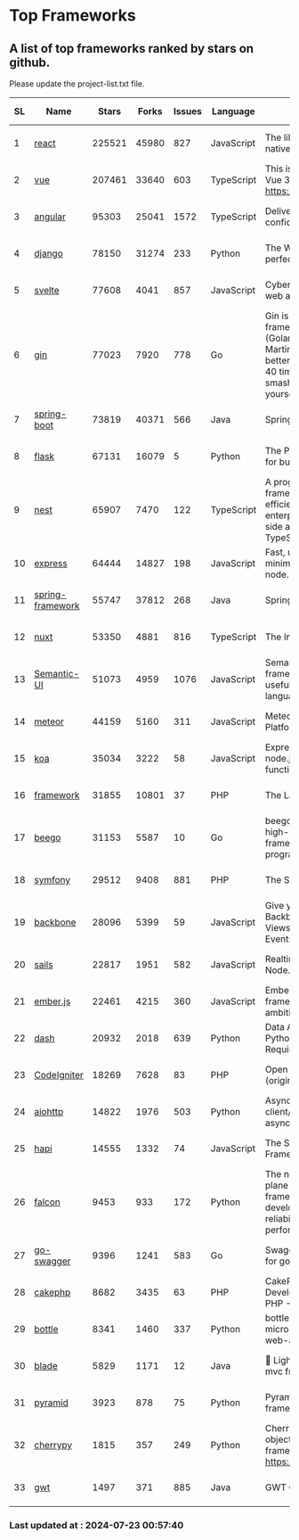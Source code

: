 # Top Frameworks
## A list of top frameworks ranked by stars on github.  
Please update the project-list.txt file.

| SL| Name  | Stars| Forks| Issues | Language | Description | Last Commit |
| --| ------| -----| ---- | ------ | -------- | ----------- | ----------- |
| 1 | [react](https://github.com/facebook/react) | 225521 | 45980 | 827 | JavaScript | The library for web and native user interfaces. | 2024-07-22 23:16:13 |
| 2 | [vue](https://github.com/vuejs/vue) | 207461 | 33640 | 603 | TypeScript | This is the repo for Vue 2. For Vue 3, go to https://github.com/vuejs/core | 2024-06-14 12:52:12 |
| 3 | [angular](https://github.com/angular/angular) | 95303 | 25041 | 1572 | TypeScript | Deliver web apps with confidence 🚀 | 2024-07-22 22:28:03 |
| 4 | [django](https://github.com/django/django) | 78150 | 31274 | 233 | Python | The Web framework for perfectionists with deadlines. | 2024-07-22 13:31:54 |
| 5 | [svelte](https://github.com/sveltejs/svelte) | 77608 | 4041 | 857 | JavaScript | Cybernetically enhanced web apps | 2024-07-22 22:28:28 |
| 6 | [gin](https://github.com/gin-gonic/gin) | 77023 | 7920 | 778 | Go | Gin is a HTTP web framework written in Go (Golang). It features a Martini-like API with much better performance -- up to 40 times faster. If you need smashing performance, get yourself some Gin. | 2024-07-14 12:34:34 |
| 7 | [spring-boot](https://github.com/spring-projects/spring-boot) | 73819 | 40371 | 566 | Java | Spring Boot | 2024-07-22 18:59:27 |
| 8 | [flask](https://github.com/pallets/flask) | 67131 | 16079 | 5 | Python | The Python micro framework for building web applications. | 2024-07-11 02:16:46 |
| 9 | [nest](https://github.com/nestjs/nest) | 65907 | 7470 | 122 | TypeScript | A progressive Node.js framework for building efficient, scalable, and enterprise-grade server-side applications with TypeScript/JavaScript 🚀 | 2024-07-22 10:47:25 |
| 10 | [express](https://github.com/expressjs/express) | 64444 | 14827 | 198 | JavaScript | Fast, unopinionated, minimalist web framework for node. | 2024-07-17 20:44:03 |
| 11 | [spring-framework](https://github.com/spring-projects/spring-framework) | 55747 | 37812 | 268 | Java | Spring Framework | 2024-07-22 13:04:06 |
| 12 | [nuxt](https://github.com/nuxt/nuxt) | 53350 | 4881 | 816 | TypeScript | The Intuitive Vue Framework. | 2024-07-22 05:40:54 |
| 13 | [Semantic-UI](https://github.com/Semantic-Org/Semantic-UI) | 51073 | 4959 | 1076 | JavaScript | Semantic is a UI component framework based around useful principles from natural language. | 2023-01-11 17:05:32 |
| 14 | [meteor](https://github.com/meteor/meteor) | 44159 | 5160 | 311 | JavaScript | Meteor, the JavaScript App Platform | 2024-07-17 19:28:47 |
| 15 | [koa](https://github.com/koajs/koa) | 35034 | 3222 | 58 | JavaScript | Expressive middleware for node.js using ES2017 async functions | 2024-06-28 15:26:17 |
| 16 | [framework](https://github.com/laravel/framework) | 31855 | 10801 | 37 | PHP | The Laravel Framework. | 2024-07-22 23:23:34 |
| 17 | [beego](https://github.com/beego/beego) | 31153 | 5587 | 10 | Go | beego is an open-source, high-performance web framework for the Go programming language. | 2024-07-06 08:56:52 |
| 18 | [symfony](https://github.com/symfony/symfony) | 29512 | 9408 | 881 | PHP | The Symfony PHP framework | 2024-07-22 13:12:33 |
| 19 | [backbone](https://github.com/jashkenas/backbone) | 28096 | 5399 | 59 | JavaScript | Give your JS App some Backbone with Models, Views, Collections, and Events | 2024-03-06 23:22:47 |
| 20 | [sails](https://github.com/balderdashy/sails) | 22817 | 1951 | 582 | JavaScript | Realtime MVC Framework for Node.js | 2024-05-17 22:00:56 |
| 21 | [ember.js](https://github.com/emberjs/ember.js) | 22461 | 4215 | 360 | JavaScript | Ember.js - A JavaScript framework for creating ambitious web applications | 2024-07-13 03:07:32 |
| 22 | [dash](https://github.com/plotly/dash) | 20932 | 2018 | 639 | Python | Data Apps & Dashboards for Python. No JavaScript Required. | 2024-07-16 18:27:03 |
| 23 | [CodeIgniter](https://github.com/bcit-ci/CodeIgniter) | 18269 | 7628 | 83 | PHP | Open Source PHP Framework (originally from EllisLab) | 2024-03-20 03:51:42 |
| 24 | [aiohttp](https://github.com/aio-libs/aiohttp) | 14822 | 1976 | 503 | Python | Asynchronous HTTP client/server framework for asyncio and Python | 2024-07-22 15:09:44 |
| 25 | [hapi](https://github.com/hapijs/hapi) | 14555 | 1332 | 74 | JavaScript | The Simple, Secure Framework Developers Trust | 2024-07-04 00:48:01 |
| 26 | [falcon](https://github.com/falconry/falcon) | 9453 | 933 | 172 | Python | The no-magic web data plane API and microservices framework for Python developers, with a focus on reliability, correctness, and performance at scale. | 2024-07-18 21:01:08 |
| 27 | [go-swagger](https://github.com/go-swagger/go-swagger) | 9396 | 1241 | 583 | Go | Swagger 2.0 implementation for go | 2024-05-13 17:21:38 |
| 28 | [cakephp](https://github.com/cakephp/cakephp) | 8682 | 3435 | 63 | PHP | CakePHP: The Rapid Development Framework for PHP - Official Repository | 2024-07-20 08:49:41 |
| 29 | [bottle](https://github.com/bottlepy/bottle) | 8341 | 1460 | 337 | Python | bottle.py is a fast and simple micro-framework for python web-applications. | 2024-01-03 22:31:48 |
| 30 | [blade](https://github.com/lets-blade/blade) | 5829 | 1171 | 12 | Java | :rocket: Lightning fast and elegant mvc framework for Java8 | 2024-06-17 01:05:35 |
| 31 | [pyramid](https://github.com/Pylons/pyramid) | 3923 | 878 | 75 | Python | Pyramid - A Python web framework | 2024-06-10 16:09:42 |
| 32 | [cherrypy](https://github.com/cherrypy/cherrypy) | 1815 | 357 | 249 | Python | CherryPy is a pythonic, object-oriented HTTP framework.      https://cherrypy.dev | 2024-07-02 23:41:56 |
| 33 | [gwt](https://github.com/gwtproject/gwt) | 1497 | 371 | 885 | Java | GWT Open Source Project | 2024-07-22 23:52:44 |

### Last updated at : 2024-07-23 00:57:40
